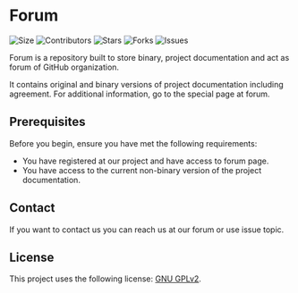 # Forum

![Size](https://img.shields.io/github/repo-size/Avandelta/Forum)
![Contributors](https://img.shields.io/github/contributors/Avandelta/Forum) 
![Stars](https://img.shields.io/github/stars/Avandelta/Forum?style=social) 
![Forks](https://img.shields.io/github/forks/Avandelta/Forum?style=social) 
![Issues](https://img.shields.io/github/issues/Avandelta/Forum?logo=github&style=social)

Forum is a repository built to store binary, project documentation and act as forum of GitHub organization.

It contains original and binary versions of project documentation including agreement. For additional information, go to the special page at forum.

## Prerequisites

Before you begin, ensure you have met the following requirements:

- You have registered at our project and have access to forum page.
- You have access to the current non-binary version of the project documentation.

## Contact

If you want to contact us you can reach us at our forum or use issue topic.

## License

This project uses the following license: [GNU GPLv2](https://spdx.org/licenses/GPL-2.0-or-later.html).
